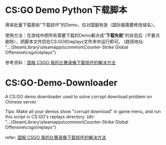 # CS:GO Demo Python下载脚本

用来批量下载那些“下载损坏”的Demo，仅对国服有效（国际服需要修改域名）。

使用方法：在游戏中把所有需要下载的Demo都点成“**下载失败**”的状态后（不要点 删除），把脚本文件扔在CS:GO的replays文件夹中运行即可。
(路径地址: "...\SteamLibrary\steamapps\common\Counter-Strike Global Offensive\csgo\replays")

参考资料：[国服 CSGO 我的比赛录像下载损坏的解决方法](https://tieba.baidu.com/p/5579612896?red_tag=3099635424)

# CS:GO-Demo-Downloader

A CS:GO demo downloader used to solve corrupt download problem on Chinese server.

Tips: Make all your demos show "corrupt download" in game menu, and run this script in CS:GO's replays directory.
(dir: "...\SteamLibrary\steamapps\common\Counter-Strike Global Offensive\csgo\replays")

refer: [国服 CSGO 我的比赛录像下载损坏的解决方法](https://tieba.baidu.com/p/5579612896?red_tag=3099635424)
